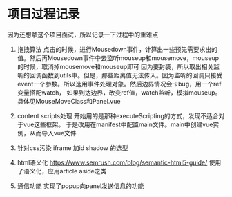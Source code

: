 # 项目过程记录
因为还想拿这个项目面试，所以记录一下过程中的重难点

1. 拖拽算法
点击的时候，进行Mousedown事件，计算出一些预先需要求出的值。然后再Mousedown事件中去监听mouseup和mousemove，mouseup的时候，取消掉mousemove和mouseup即可
因为要封装，所以取出相关监听的回调函数到utils中。但是，那些距离值无法传入。因为监听的回调只接受event一个参数。所以选用事件处理对象。然后边界情况会卡bug，用一个ref变量搭配watch， 如果到达边界，改变ref值，watch监听，模拟mouseup。
具体见MouseMoveClass和Panel.vue

2. content scripts处理
开始用的是那种executeScripting的方式，发现不适合对于vue这些框架。
于是改用在manifest中配置main文件。main中创建vue实例，从而导入vue文件

3. 针对css污染
iframe
加id
shadow
的选型

4. html语义化
https://www.semrush.com/blog/semantic-html5-guide/
使用了语义化，应用article aside之类

5. 通信功能
实现了popup向panel发送信息的功能